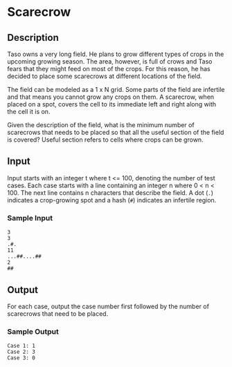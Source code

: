 # Scarecrow

## Description

Taso owns a very long field. He plans to grow different types of crops in the
upcoming growing season. The area, however, is full of crows and Taso fears
that they might feed on most of the crops. For this reason, he has decided to
place some scarecrows at different locations of the field.

The field can be modeled as a 1 x N grid. Some parts of the field are infertile
and that means you cannot grow any crops on them. A scarecrow, when placed on a
spot, covers the cell to its immediate left and right along with the cell it is
on.

Given the description of the field, what is the minimum number of scarecrows
that needs to be placed so that all the useful section of the field is covered?
Useful section refers to cells where crops can be grown.


## Input

Input starts with an integer t where t <= 100, denoting the number of test
cases. Each case starts with a line containing an integer n where 0 < n < 100.
The next line contains n characters that describe the field. A dot (`.`)
indicates a crop-growing spot and a hash (`#`) indicates an infertile region.

### Sample Input

```
3
3
.#.
11
...##....##
2
##
```


## Output

For each case, output the case number first followed by the number of
scarecrows that need to be placed.

### Sample Output

```
Case 1: 1
Case 2: 3
Case 3: 0
```
